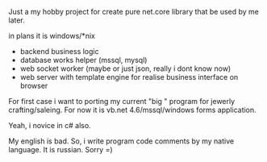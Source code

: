 Just a my hobby project for create pure net.core library that be used by me later. 

in plans it is windows/*nix
- backend business logic 
- database works helper (mssql, mysql)
- web socket worker (maybe or just json, really i dont know now)
- web server with template engine for realise business interface on browser

For first case i want to porting my current "big " program for jewerly crafting/saleing. 
For now it is vb.net 4.6/mssql/windows forms application. 

Yeah, i novice in c# also.

My english is bad. So, i write program code comments by my native language. It is russian. Sorry =)
